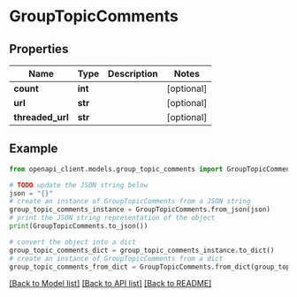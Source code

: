 # GroupTopicComments


## Properties

Name | Type | Description | Notes
------------ | ------------- | ------------- | -------------
**count** | **int** |  | [optional] 
**url** | **str** |  | [optional] 
**threaded_url** | **str** |  | [optional] 

## Example

```python
from openapi_client.models.group_topic_comments import GroupTopicComments

# TODO update the JSON string below
json = "{}"
# create an instance of GroupTopicComments from a JSON string
group_topic_comments_instance = GroupTopicComments.from_json(json)
# print the JSON string representation of the object
print(GroupTopicComments.to_json())

# convert the object into a dict
group_topic_comments_dict = group_topic_comments_instance.to_dict()
# create an instance of GroupTopicComments from a dict
group_topic_comments_from_dict = GroupTopicComments.from_dict(group_topic_comments_dict)
```
[[Back to Model list]](../README.md#documentation-for-models) [[Back to API list]](../README.md#documentation-for-api-endpoints) [[Back to README]](../README.md)


